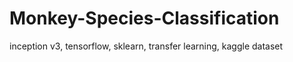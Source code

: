 # Monkey-Species-Classification
inception v3, tensorflow, sklearn, transfer learning, kaggle dataset

